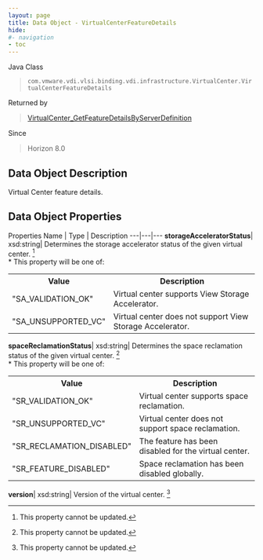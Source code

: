 ```yaml
---
layout: page
title: Data Object - VirtualCenterFeatureDetails
hide:
#- navigation
- toc
---
```






Java Class
> `com.vmware.vdi.vlsi.binding.vdi.infrastructure.VirtualCenter.VirtualCenterFeatureDetails`

Returned by
> [VirtualCenter_GetFeatureDetailsByServerDefinition](vdi.infrastructure.VirtualCenter.md#getFeatureDetailsByServerDefinition)

Since
> Horizon 8.0


## Data Object Description

Virtual Center feature details.

## Data Object Properties
Properties
Name |  Type |  Description
---|---|---
**storageAcceleratorStatus**|  xsd:string|  Determines the storage accelerator status of the given virtual center. [^2] <br>* This property will be one of:<br><table><tr><th>Value</th><th>Description</th></tr><tr><td>"SA_VALIDATION_OK"</td><td>Virtual center supports View Storage Accelerator.</td></tr><tr><td>"SA_UNSUPPORTED_VC"</td><td>Virtual center does not support View Storage Accelerator.</td></tr></table>
**spaceReclamationStatus**|  xsd:string|  Determines the space reclamation status of the given virtual center. [^2] <br>* This property will be one of:<br><table><tr><th>Value</th><th>Description</th></tr><tr><td>"SR_VALIDATION_OK"</td><td>Virtual center supports space reclamation.</td></tr><tr><td>"SR_UNSUPPORTED_VC"</td><td>Virtual center does not support space reclamation.</td></tr><tr><td>"SR_RECLAMATION_DISABLED"</td><td>The feature has been disabled for the virtual center.</td></tr><tr><td>"SR_FEATURE_DISABLED"</td><td>Space reclamation has been disabled globally.</td></tr></table>
**version**|  xsd:string|  Version of the virtual center. [^2]


 


[^2]: This property cannot be updated.